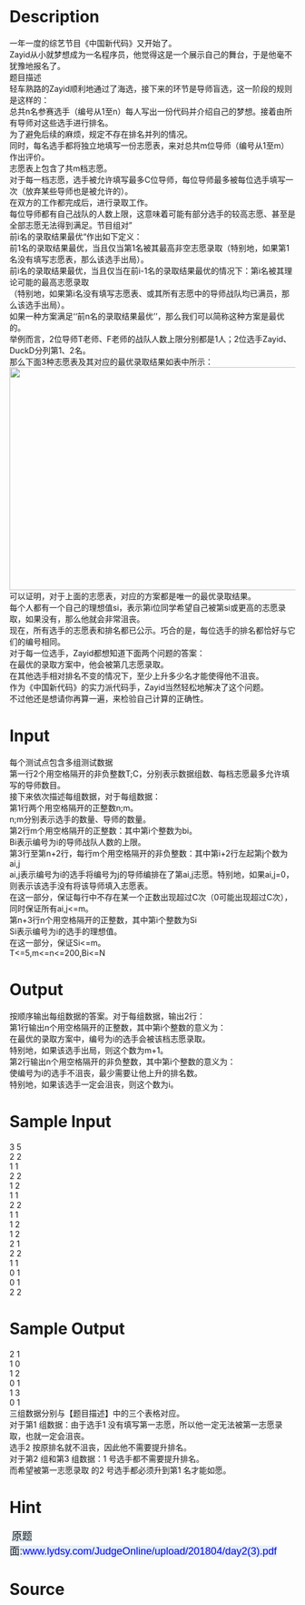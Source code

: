 
# Description

<div class="content"><div>一年一度的综艺节目《中国新代码》又开始了。</div>
<div>Zayid从小就梦想成为一名程序员，他觉得这是一个展示自己的舞台，于是他毫不犹豫地报名了。</div>
<div></div>
<div>题目描述</div>
<div></div>
<div>轻车熟路的Zayid顺利地通过了海选，接下来的环节是导师盲选，这一阶段的规则是这样的：</div>
<div></div>
<div>总共n名参赛选手（编号从1至n）每人写出一份代码并介绍自己的梦想。接着由所有导师对这些选手进行排名。</div>
<div>为了避免后续的麻烦，规定不存在排名并列的情况。</div>
<div></div>
<div>同时，每名选手都将独立地填写一份志愿表，来对总共m位导师（编号从1至m）作出评价。</div>
<div>志愿表上包含了共m档志愿。</div>
<div>对于每一档志愿，选手被允许填写最多C位导师，每位导师最多被每位选手填写一次（放弃某些导师也是被允许的）。</div>
<div></div>
<div>在双方的工作都完成后，进行录取工作。</div>
<div>每位导师都有自己战队的人数上限，这意味着可能有部分选手的较高志愿、甚至是全部志愿无法得到满足。节目组对”</div>
<div>前i名的录取结果最优“作出如下定义：</div>
<div></div>
<div>前1名的录取结果最优，当且仅当第1名被其最高非空志愿录取（特别地，如果第1名没有填写志愿表，那么该选手出局）。</div>
<div></div>
<div>前i名的录取结果最优，当且仅当在前i-1名的录取结果最优的情况下：第i名被其理论可能的最高志愿录取</div>
<div>（特别地，如果第i名没有填写志愿表、或其所有志愿中的导师战队均已满员，那么该选手出局）。</div>
<div></div>
<div>如果一种方案满足‘‘前n名的录取结果最优’’，那么我们可以简称这种方案是最优的。</div>
<div></div>
<div>举例而言，2位导师T老师、F老师的战队人数上限分别都是1人；2位选手Zayid、DuckD分列第1、2名。</div>
<div>那么下面3种志愿表及其对应的最优录取结果如表中所示：</div>
<div><img src="source/bzoj/5251/img/aHR0cHM6Ly9seWRzeS5jb20vSnVkZ2VPbmxpbmUvdXBsb2FkLzIwMTgwNC8xMTEoMSkuanBn.jpg" width="550" height="392" alt=""/></div>
<div>可以证明，对于上面的志愿表，对应的方案都是唯一的最优录取结果。</div>
<div>每个人都有一个自己的理想值si，表示第i位同学希望自己被第si或更高的志愿录取，如果没有，那么他就会非常沮丧。</div>
<div></div>
<div>现在，所有选手的志愿表和排名都已公示。巧合的是，每位选手的排名都恰好与它们的编号相同。</div>
<div></div>
<div>对于每一位选手，Zayid都想知道下面两个问题的答案：</div>
<div></div>
<div>在最优的录取方案中，他会被第几志愿录取。</div>
<div></div>
<div>在其他选手相对排名不变的情况下，至少上升多少名才能使得他不沮丧。</div>
<div></div>
<div>作为《中国新代码》的实力派代码手，Zayid当然轻松地解决了这个问题。</div>
<div>不过他还是想请你再算一遍，来检验自己计算的正确性。</div></div>

# Input

<div class="content"><div>每个测试点包含多组测试数据</div>
<div>第一行2个用空格隔开的非负整数T;C，分别表示数据组数、每档志愿最多允许填写的导师数目。</div>
<div>接下来依次描述每组数据，对于每组数据：</div>
<div>第1行两个用空格隔开的正整数n;m。</div>
<div>n;m分别表示选手的数量、导师的数量。</div>
<div>第2行m个用空格隔开的正整数：其中第i个整数为bi。</div>
<div>Bi表示编号为i的导师战队人数的上限。</div>
<div>第3行至第n+2行，每行m个用空格隔开的非负整数：其中第i+2行左起第j个数为ai,j</div>
<div>ai,j表示编号为i的选手将编号为j的导师编排在了第ai,j志愿。特别地，如果ai,j=0，则表示该选手没有将该导师填入志愿表。</div>
<div>在这一部分，保证每行中不存在某一个正数出现超过C次（0可能出现超过C次），同时保证所有ai,j&lt;=m。</div>
<div>第n+3行n个用空格隔开的正整数，其中第i个整数为Si</div>
<div>Si表示编号为i的选手的理想值。</div>
<div>在这一部分，保证Si&lt;=m。</div>
<div>T&lt;=5,m&lt;=n&lt;=200,Bi&lt;=N</div></div>

# Output

<div class="content"><div>按顺序输出每组数据的答案。对于每组数据，输出2行：</div>
<div>第1行输出n个用空格隔开的正整数，其中第i个整数的意义为：</div>
<div>在最优的录取方案中，编号为i的选手会被该档志愿录取。</div>
<div>特别地，如果该选手出局，则这个数为m+1。</div>
<div>第2行输出n个用空格隔开的非负整数，其中第i个整数的意义为：</div>
<div>使编号为i的选手不沮丧，最少需要让他上升的排名数。</div>
<div>特别地，如果该选手一定会沮丧，则这个数为i。</div>
<div></div></div>

# Sample Input

<div class="content"><span class="sampledata">3 5<br/>
2 2<br/>
1 1<br/>
2 2<br/>
1 2<br/>
1 1<br/>
2 2<br/>
1 1<br/>
1 2<br/>
1 2<br/>
2 1<br/>
2 2<br/>
1 1<br/>
0 1<br/>
0 1<br/>
2 2</span></div>

# Sample Output

<div class="content"><span class="sampledata">2 1<br/>
1 0<br/>
1 2<br/>
0 1<br/>
1 3<br/>
0 1<br/>
三组数据分别与【题目描述】中的三个表格对应。<br/>
对于第1 组数据：由于选手1 没有填写第一志愿，所以他一定无法被第一志愿录取，也就一定会沮丧。<br/>
选手2 按原排名就不沮丧，因此他不需要提升排名。<br/>
对于第2 组和第3 组数据：1 号选手都不需要提升排名。<br/>
而希望被第一志愿录取 的2 号选手都必须升到第1 名才能如愿。</span></div>

# Hint

<div class="content"><p></p><p> <span style="font-family: arial, verdana, helvetica, sans-serif; font-size: 18px; background-color: rgb(228, 240, 248);">原题面:</span><a href="http://www.lydsy.com/JudgeOnline/upload/201804/day2(3).pdf" style="font-family: arial, verdana, helvetica, sans-serif; color: blue; text-decoration: none; font-size: 18px; background-color: rgb(228, 240, 248);">www.lydsy.com/JudgeOnline/upload/201804/day2(3).pdf</a></p><p></p></div>

# Source

<div class="content"><p><a href="problemset.php?search="></a></p></div>

